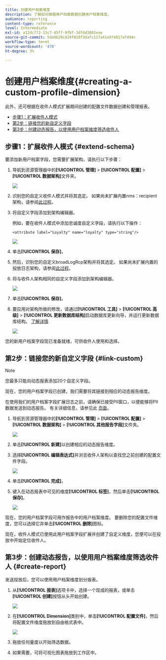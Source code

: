 ```yaml
---
title: 创建用户档案维度
description: 了解如何根据用户档案数据创建用户档案维度。
audience: reporting
content-type: reference
level: Intermediate
exl-id: a12dc772-13c7-45ff-9fbf-3dfdd3801eae
source-git-commit: 5da9b29c424f019f3dafc127a41e974017af494c
workflow-type: tm+mt
source-wordcount: '478'
ht-degree: 3%

---
```


# 创建用户档案维度{#creating-a-custom-profile-dimension}

此外，还可根据在收件人模式扩展期间创建的配置文件数据创建和管理报表。

* [步骤1：扩展收件人模式](##extend-schema)
* [第2步：链接您的新自定义字段](#link-custom)
* [第3步：创建动态报告，以使用用户档案维度筛选收件人](#create-report)

## 步骤1：扩展收件人模式 {#extend-schema}

要添加新用户档案字段，您需要扩展架构，请执行以下步骤：

1. 导航到资源管理器中的&#x200B;**[!UICONTROL 管理]** > **[!UICONTROL 配置]** > **[!UICONTROL 数据架构]**&#x200B;文件夹。

   ![](assets/custom_field_1.png)

1. 识别您的自定义收件人模式并将其选定。 如果尚未扩展内置nms：recipient架构，请参阅[此过程](https://experienceleague.adobe.com/zh-hans/docs/campaign/campaign-v8/developer/shemas-forms/extend-schema)。

1. 将自定义字段添加到架构编辑器。

   例如，要在收件人模式中添加忠诚度自定义字段，请执行以下操作：

   ```
   <attribute label="Loyalty" name="loyalty" type="string"/>
   ```

   ![](assets/custom_field_2.png)

1. 单击&#x200B;**[!UICONTROL 保存]**。

1. 然后，识别您的自定义broadLogRcp架构并将其选定。 如果尚未扩展内置的投放日志架构，请参阅[此过程](https://experienceleague.adobe.com/zh-hans/docs/campaign/campaign-v8/developer/shemas-forms/extend-schema)。

1. 将与收件人架构相同的自定义字段添加到架构编辑器。

   ![](assets/custom_field_3.png)

1. 单击&#x200B;**[!UICONTROL 保存]**。

1. 要应用对架构所做的修改，请通过&#x200B;**[!UICONTROL 工具]** > **[!UICONTROL 高级]** > **[!UICONTROL 更新数据库结构]**&#x200B;启动数据库更新向导，并运行更新数据库结构。 [了解详情](https://experienceleague.adobe.com/zh-hans/docs/campaign/campaign-v8/developer/shemas-forms/update-database-structure)

   ![](assets/custom_field_4.png)

您的新用户档案字段现已准备就绪，可供收件人使用和选择。

## 第2步：链接您的新自定义字段 {#link-custom}

>[!NOTE]
>
> 您最多只能向动态报表添加20个自定义字段。

现在，您的用户档案字段已创建，我们需要将其链接到相应的动态报告维度。

在使用我们的用户档案字段扩展日志之前，请确保已接受PII窗口，以便能够将PII数据发送到动态报告。 有关详细信息，请参见此 [ 页面](pii-agreement.md)。

1. 导航到资源管理器中的&#x200B;**[!UICONTROL 管理]** > **[!UICONTROL 配置]** > **[!UICONTROL 数据架构]** > **[!UICONTROL 其他报告字段]**&#x200B;文件夹。

   ![](assets/custom_field_5.png)

1. 单击&#x200B;**[!UICONTROL 新建]**&#x200B;以创建相应的动态报告维度。

1. 选择&#x200B;**[!UICONTROL 编辑表达式]**&#x200B;并浏览收件人架构以查找您之前创建的配置文件字段。

   ![](assets/custom_field_6.png)

1. 单击&#x200B;**[!UICONTROL 完成]**。

1. 键入在动态报表中可见的维度&#x200B;**[!UICONTROL 标签]**，然后单击&#x200B;**[!UICONTROL 保存]**。

   ![](assets/custom_field_7.png)

现在，您的用户档案字段可用作报告中的用户档案维度。 要删除您的配置文件维度，您可以选择它并单击&#x200B;**[!UICONTROL 删除]**&#x200B;图标。

现在，收件人模式已使用此用户档案字段扩展并创建了自定义维度，您便可以在投放中开始定位收件人。

## 第3步：创建动态报告，以使用用户档案维度筛选收件人 {#create-report}

发送投放后，您可以使用用户档案维度划分报表。

1. 从&#x200B;**[!UICONTROL 报表]**&#x200B;选项卡中，选择一个现成的报表，或单击&#x200B;**[!UICONTROL 创建]**&#x200B;按钮从头开始创建。

   ![](assets/custom_field_8.png)

1. 在&#x200B;**[!UICONTROL Dimension]**&#x200B;类别中，单击&#x200B;**[!UICONTROL 配置文件]**，然后将配置文件维度拖放到自由格式表中。

   ![](assets/custom_field_9.png)

1. 拖放任何量度以开始筛选数据。

1. 如果需要，可将可视化图表拖放到工作区中。

